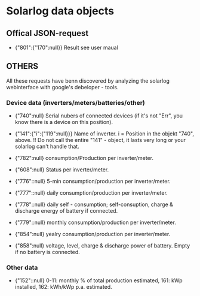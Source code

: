 # Solarlog data objects

## Offical JSON-request

- {"801":{"170":null}} Result see user maual

## OTHERS

All these requests have benn discovered by analyzing the solarlog webinterface with google's debeloper - tools.

### Device data (inverters/meters/batteries/other)

- {"740":null} Serial nubers of connected devices (if it's not "Err", you know there is a device on this position).

- {"141":{"i":{"119":null}}} Name of inverter. i = Position in the objekt "740", above. !! Do not call the entire "141" - object, it lasts very long or your solarlog can't handle that.

- {"782":null} consumption/Production per inverter/meter.
- {"608":null} Status per inverter/meter.

- {"776"::null} 5-min consumption/production per inverter/meter.
- {"777"::null} daily consumption/production per inverter/meter.
- {"778"::null} daily self - consumption; self-consuption, charge & discharge energy of battery if connected. 
- {"779"::null} monthly consumption/production per inverter/meter.
- {"854":null} yealry consumption/production per inverter/meter.
- {"858":null} voltage, level, charge & discharge power of battery. Empty if no battery is connected.

### Other data
- {"152"::null} 0-11: monthly % of total production estimated, 161: kWp installed, 162: kWh/kWp p.a. estimated.
